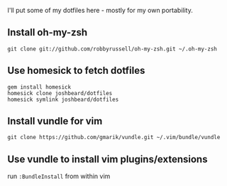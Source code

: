 I'll put some of my dotfiles here - mostly for my own portability.

## Install oh-my-zsh
    git clone git://github.com/robbyrussell/oh-my-zsh.git ~/.oh-my-zsh

## Use homesick to fetch dotfiles
    gem install homesick
    homesick clone joshbeard/dotfiles
    homesick symlink joshbeard/dotfiles

## Install vundle for vim
    git clone https://github.com/gmarik/vundle.git ~/.vim/bundle/vundle

## Use vundle to install vim plugins/extensions
run `:BundleInstall` from within vim

